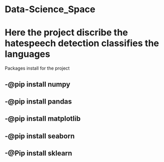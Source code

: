 # Data-Science_Space 
# Here the project discribe the hatespeech detection classifies the languages

Packages install for the project
## -@pip install numpy
## -@pip install pandas
## -@pip install matplotlib
## -@pip install seaborn
## -@Pip install sklearn

